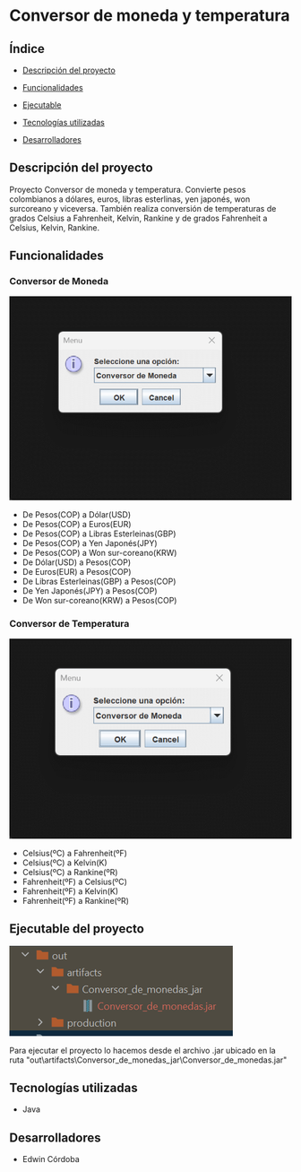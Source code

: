 # Conversor de moneda y temperatura
## Índice
- [Descripción del proyecto](#Descripcióndelproyecto)

- [Funcionalidades](#Funcionalidades)

- [Ejecutable](#Ejecutable)

- [Tecnologías utilizadas](#Tecnologíasutilizadas)

- [Desarrolladores](#Desarrolladores)
## Descripción del proyecto
Proyecto Conversor de moneda y temperatura. Convierte pesos colombianos a dólares, euros, libras esterlinas, yen japonés, won surcoreano y viceversa. También realiza conversión de temperaturas de grados Celsius a Fahrenheit, Kelvin, Rankine y de grados Fahrenheit a Celsius, Kelvin, Rankine.
## Funcionalidades
### Conversor de Moneda
![convertir monedas](recursos/convertirMoneda.gif)
- De Pesos(COP) a Dólar(USD)
- De Pesos(COP) a Euros(EUR)
- De Pesos(COP) a Libras Esterleinas(GBP)
- De Pesos(COP) a Yen Japonés(JPY)
- De Pesos(COP) a Won sur-coreano(KRW)
- De Dólar(USD) a Pesos(COP)
- De Euros(EUR) a Pesos(COP)
- De Libras Esterleinas(GBP) a Pesos(COP)
- De Yen Japonés(JPY) a Pesos(COP)
- De Won sur-coreano(KRW) a Pesos(COP)
### Conversor de Temperatura
![convertir monedas](recursos/convertirTemperatura.gif)
- Celsius(ºC) a Fahrenheit(ºF)
- Celsius(ºC) a Kelvin(K)
- Celsius(ºC) a Rankine(ºR)
- Fahrenheit(ºF) a Celsius(ºC)
- Fahrenheit(ºF) a Kelvin(K)
- Fahrenheit(ºF) a Rankine(ºR)
## Ejecutable del proyecto
![ruta ejecutable](recursos/rutaEjecutable.png)

Para ejecutar el proyecto lo hacemos desde el archivo .jar ubicado en la ruta "out\artifacts\Conversor_de_monedas_jar\Conversor_de_monedas.jar"
## Tecnologías utilizadas
- Java
## Desarrolladores
- Edwin Córdoba
